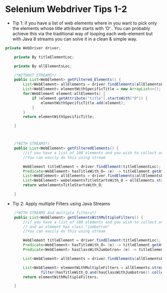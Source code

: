 # Selenium Webdriver Tips 1-2

- Tip 1:  if you have a list of web elements where in you want to pick only the elements whose title attribute starts with ‘O’ .  You can probably achieve this via the traditional way of looping each  web-element but with Java 8 streams you can solve it in a clean & simple way.

```Java
private WebDriver driver;

	private By titleElementLoc;

	private By allElementsLoc;

	/*WITHOUT STREAMS*/
	public List<WebElement> getFiltered_Elements() {		
		List<WebElement> allElements = driver.findElements(allElementsLoc);
		List<WebElement> elementWithSpecificTitle = new ArrayList<>();
		for(WebElement element:allElements) {
			if (element.getAttribute("title").startsWith("O")) {
				elementWithSpecificTitle.add(element);	
			}
		}
		return elementWithSpecificTitle;

	}



	/*WITH STREAMS*/
	public List<WebElement> getFilteredElements() {
		//if you have a list of 100 elements and you wish to collect only elements which has title starting with "o";
		//You can easily do this using stream

		WebElement titleElement = driver.findElement(titleElementLoc);
		Predicate<WebElement> hasTitleWith_O= (e) -> titleElement.getAttribute("title").startsWith("o");		
		List<WebElement> allElements = driver.findElements(allElementsLoc);
		List<WebElement> webelementsTitleStartsWith_O = allElements.stream().filter(hasTitleWith_O).collect(Collectors.toList());
		return webelementsTitleStartsWith_O;

	}
```
- Tip 2:  Apply multiple Filters using Java Streams

```Java
	/*WITH STREAMS And multiple filters*/
	public List<WebElement> getElementsWithMultipleFilters() {
		//if you have a list of 100 elements and you wish to collect only elements which has title starting with "o";
		// and an element has class "jumbotron"
		//You can easily do this using stream

		WebElement titleElement = driver.findElement(titleElementLoc);
		Predicate<WebElement> hasTitleWith_O= (e) -> titleElement.getAttribute("title").startsWith("o");		
		Predicate<WebElement> hasClassWithJumbotron= (e) -> titleElement.getAttribute("class").equalsIgnoreCase("jumbotron");

		List<WebElement> allElements = driver.findElements(allElementsLoc);

		List<WebElement> elementWithMultipleFilters = allElements.stream().
				filter(hasTitleWith_O.and(hasClassWithJumbotron)).collect(Collectors.toList());
		return elementWithMultipleFilters;

	}




